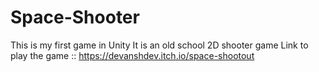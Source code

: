 # Space-Shooter
This is my first game in Unity
It is an old school 2D shooter game 
Link to play the game :: https://devanshdev.itch.io/space-shootout

